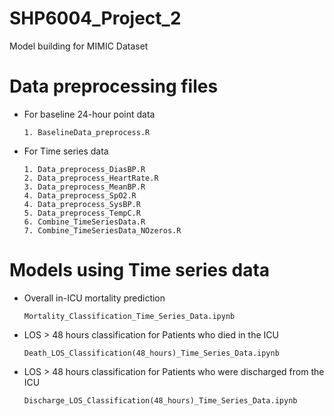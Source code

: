 # SHP6004_Project_2
Model building for MIMIC Dataset

# Data preprocessing files
  * For baseline 24-hour point data
  
        1. BaselineData_preprocess.R 
  * For Time series data
  
        1. Data_preprocess_DiasBP.R
        2. Data_preprocess_HeartRate.R
        3. Data_preprocess_MeanBP.R
        4. Data_preprocess_SpO2.R
        4. Data_preprocess_SysBP.R
        5. Data_preprocess_TempC.R
        6. Combine_TimeSeriesData.R
        7. Combine_TimeSeriesData_NOzeros.R

# Models using Time series data
  * Overall in-ICU mortality prediction
  
        Mortality_Classification_Time_Series_Data.ipynb
        
  * LOS > 48 hours classification for Patients who died in the ICU
        
        Death_LOS_Classification(48_hours)_Time_Series_Data.ipynb
  
  * LOS > 48 hours classification for Patients who were discharged from the ICU
  
        Discharge_LOS_Classification(48_hours)_Time_Series_Data.ipynb
